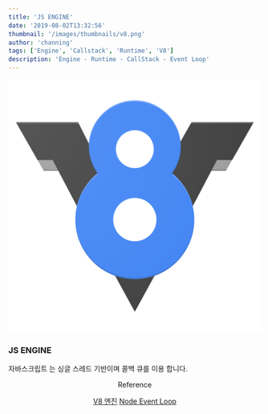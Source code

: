 ```yaml
---
title: 'JS ENGINE'
date: '2019-08-02T13:32:56'
thumbnail: '/images/thumbnails/v8.png'
author: 'channing'
tags: ['Engine', 'Callstack', 'Runtime', 'V8']
description: 'Engine - Runtime - CallStack - Event Loop'
---
```


![v](./v.png)

### JS ENGINE

자바스크립트 는 싱글 스레드 기반이며 콜백 큐를 이용 합니다.

<center>
Reference <br>

[V8 엔진](https://engineering.huiseoul.com/%EC%9E%90%EB%B0%94%EC%8A%A4%ED%81%AC%EB%A6%BD%ED%8A%B8%EB%8A%94-%EC%96%B4%EB%96%BB%EA%B2%8C-%EC%9E%91%EB%8F%99%ED%95%98%EB%8A%94%EA%B0%80-%EC%97%94%EC%A7%84-%EB%9F%B0%ED%83%80%EC%9E%84-%EC%BD%9C%EC%8A%A4%ED%83%9D-%EA%B0%9C%EA%B4%80-ea47917c8442)
[Node Event Loop](https://medium.com/preezma/node-js-event-loop-architecture-go-deeper-node-core-c96b4cec7aa4)

</center>

